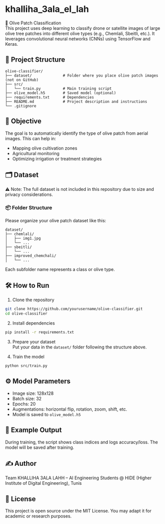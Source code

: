 # khalliha_3ala_el_lah
🌿 Olive Patch Classification  
This project uses deep learning to classify drone or satellite images of large olive tree patches into different olive types (e.g., Chemlali, Sbeitli, etc.). It leverages convolutional neural networks (CNNs) using TensorFlow and Keras.

## 📁 Project Structure
```
olive-classifier/
├── dataset/              # Folder where you place olive patch images (not on GitHub)
├── src/
│   └── train.py          # Main training script
├── olive_model.h5        # Saved model (optional)
├── requirements.txt      # Dependencies
├── README.md             # Project description and instructions
└── .gitignore
```

## 🧠 Objective
The goal is to automatically identify the type of olive patch from aerial images. This can help in:
- Mapping olive cultivation zones
- Agricultural monitoring
- Optimizing irrigation or treatment strategies

## 🗂️ Dataset
⚠️ Note: The full dataset is not included in this repository due to size and privacy considerations.

### 📦 Folder Structure
Please organize your olive patch dataset like this:
```
dataset/
├── chemlali/
│   ├── img1.jpg
│   └── ...
├── sbeitli/
│   └── ...
├── improved_chemchali/
│   └── ...
```
Each subfolder name represents a class or olive type.

## 🛠️ How to Run
1. Clone the repository
```bash
git clone https://github.com/yourusername/olive-classifier.git
cd olive-classifier
```

2. Install dependencies
```bash
pip install -r requirements.txt
```

3. Prepare your dataset  
Put your data in the `dataset/` folder following the structure above.

4. Train the model
```bash
python src/train.py
```

## ⚙️ Model Parameters
- Image size: 128x128
- Batch size: 32
- Epochs: 20
- Augmentations: horizontal flip, rotation, zoom, shift, etc.
- Model is saved to `olive_model.h5`

## 🧪 Example Output
During training, the script shows class indices and logs accuracy/loss. The model will be saved after training.

## ✍️ Author
Team KHALLIHA 3ALA LAHH – AI Engineering Students @ HIDE (Higher Institute of Digital Engineering), Tunis 

## 📜 License
This project is open source under the MIT License. You may adapt it for academic or research purposes.
